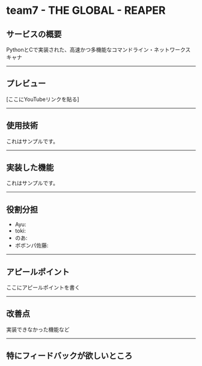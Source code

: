 # team7 - THE GLOBAL - REAPER
## サービスの概要

PythonとCで実装された、高速かつ多機能なコマンドライン・ネットワークスキャナ

---

## プレビュー

[ここにYouTubeリンクを貼る]

---

## 使用技術

これはサンプルです。

---

## 実装した機能

これはサンプルです。

---

## 役割分担

- Ayu:
- toki:
- のあ:
- ボボンパ佐藤:

---

## アピールポイント

ここにアピールポイントを書く

---

## 改善点

実装できなかった機能など

---

## 特にフィードバックが欲しいところ